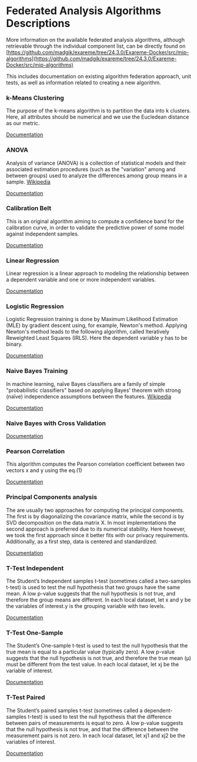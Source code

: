 # Federated Analysis Algorithms Descriptions

More information on the available federated analysis algorithms, although retrievable through the individual component list, can be directly found on [https://github.com/madgik/exareme/tree/24.3.0/Exareme-Docker/src/mip-algorithms](https://github.com/madgik/exareme/tree/24.3.0/Exareme-Docker/src/mip-algorithms)

This includes documentation on existing algorithm federation approach, unit tests, as well as information related to creating a new algorithm.


###  k-Means Clustering
The purpose of the k-means algorithm is to partition the data into k clusters. Here, all attributes should be numerical and we use the Eucledean distance as our metric.  

[Documentation](https://github.com/madgik/exareme/tree/master/Exareme-Docker/src/mip-algorithms/KMEANS)

### ANOVA
Analysis of variance (ANOVA) is a collection of statistical models and their associated estimation procedures (such as the "variation" among and between groups) used to analyze the differences among group means in a sample.  [Wikipedia](https://en.wikipedia.org/wiki/Analysis_of_variance)

[Documentation](https://github.com/madgik/exareme/tree/master/Exareme-Docker/src/mip-algorithms/ANOVA)


### Calibration Belt
This is an original algorithm aiming to compute a confidence band for the calibration curve, in order to validate the predictive power of some model against independent samples.  

[Documentation](https://github.com/madgik/exareme/tree/master/Exareme-Docker/src/mip-algorithms/CALIBRATION_BELT)


### Linear Regression
Linear regression is a linear approach to modeling the relationship between a dependent variable and one or more independent variables.

[Documentation](https://github.com/madgik/exareme/tree/master/Exareme-Docker/src/mip-algorithms/LINEAR_REGRESSION)

### Logistic Regression
Logistic Regression training is done by Maximum Likelihood Estimation (MLE) by gradient descent using, for example, Newton's method. Applying Newton's method leads to the following algorithm, called Iteratively Reweighted Least Squares (IRLS). Here the dependent variable y has to be binary.  

[Documentation](https://github.com/madgik/exareme/tree/master/Exareme-Docker/src/mip-algorithms/LOGISTIC_REGRESSION)

### Naive Bayes Training
In machine learning, naïve Bayes classifiers are a family of simple "probabilistic classifiers" based on applying Bayes' theorem with strong (naïve) independence assumptions between the features. [Wikipedia](https://en.wikipedia.org/wiki/Naive_Bayes_classifier)

[Documentation](https://github.com/madgik/exareme/tree/master/Exareme-Docker/src/mip-algorithms/NAIVE_BAYES_TRAINING)

### Naive Bayes with Cross Validation
[Documentation](https://github.com/madgik/exareme/tree/master/Exareme-Docker/src/mip-algorithms/NAIVE_BAYES_TRAINING_STANDALONE)

### Pearson Correlation
This algorithm computes the Pearson correlation coefficient between two vectors x and y using the eq.(1)  

[Documentation](https://github.com/madgik/exareme/tree/master/Exareme-Docker/src/mip-algorithms/PEARSON_CORRELATION)

### Principal Components analysis
The are usually two approaches for computing the principal components. The first is by diagonalizing the covariance matrix, while the second is by SVD decomposition on the data matrix X. In most implementations the second approach is preferred due to its numerical stability. Here however, we took the first approach since it better fits with our privacy requirements. Additionally, as a first step, data is centered and standardized.  

[Documentation](https://github.com/madgik/exareme/tree/master/Exareme-Docker/src/mip-algorithms/PCA)

### T-Test Independent
The Student’s Independent samples t-test (sometimes called a two-samples t-test) is used to test the null hypothesis that two groups have the same mean. A low p-value suggests that the null hypothesis is not true, and therefore the group means are different. In each local dataset, let x and y be the variables of interest.y is the grouping variable with two levels.  

[Documentation](https://github.com/madgik/exareme/tree/master/Exareme-Docker/src/mip-algorithms/TTEST_INDEPENDENT)

### T-Test One-Sample 
The Student’s One-sample t-test is used to test the null hypothesis that the true mean is equal to a particular value (typically zero). A low p-value suggests that the null hypothesis is not true, and therefore the true mean (μ) must be different from the test value. In each local dataset, let xj be the variable of interest.  

[Documentation](https://github.com/madgik/exareme/tree/master/Exareme-Docker/src/mip-algorithms/TTEST_ONESAMPLE)

### T-Test Paired
The Student’s paired samples t-test (sometimes called a dependent-samples t-test) is used to test the null hypothesis that the difference between pairs of measurements is equal to zero. A low p-value suggests that the null hypothesis is not true, and that the difference between the measurement pairs is not zero. In each local dataset, let xj1 and xj2 be the variables of interest.  

[Documentation](https://github.com/madgik/exareme/tree/master/Exareme-Docker/src/mip-algorithms/TTEST_PAIRED)

